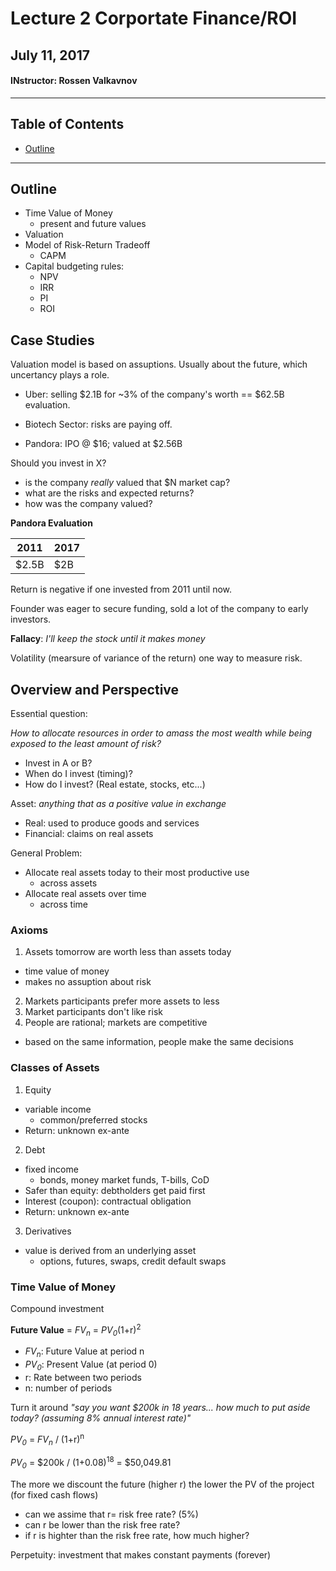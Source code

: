 # Lecture 2 Corportate Finance/ROI

## July 11, 2017

#### INstructor: Rossen Valkavnov
---

## Table of Contents 

* [Outline](#outline)

---


## Outline

* Time Value of Money
  * present and future values
* Valuation 
* Model of Risk-Return Tradeoff
  * CAPM
* Capital budgeting rules:
  * NPV
  * IRR
  * PI
  * ROI

## Case Studies

Valuation model is based on assuptions. Usually about the future, which uncertancy plays a role. 

* Uber: selling $2.1B for ~3% of the company's worth == $62.5B evaluation. 

* Biotech Sector: risks are paying off. 

* Pandora: IPO @ $16; valued at $2.56B

Should you invest in X?

  * is the company *really* valued that $N market cap?
  * what are the risks and expected returns?
  * how was the company valued?

**Pandora Evaluation**

| 2011 | 2017 | 
| ---- | ---- | 
| $2.5B | $2B | 

Return is negative if one invested from 2011 until now. 

Founder was eager to secure funding, sold a lot of the company to early investors.

**Fallacy**: *I'll keep the stock until it makes money*

Volatility (mearsure of variance of the return) one way to measure risk.

## Overview and Perspective

Essential question:

*How to allocate resources in order to amass the most wealth while being exposed to the least amount of risk?*

  * Invest in A or B?
  * When do I invest (timing)?
  * How do I invest? (Real estate, stocks, etc...) 

Asset: *anything that as a positive value in exchange*
 * Real: used to produce goods and services
 * Financial: claims on real assets 

General Problem: 
* Allocate real assets today to their most productive use
  * across assets 
* Allocate real assets over time 
  * across time

### Axioms

1. Assets tomorrow are worth less than assets today 
  * time value of money
  * makes no assuption about risk
2. Markets participants prefer more assets to less
3. Market participants don't like risk
4. People are rational; markets are competitive
  * based on the same information, people make the same decisions
  
### Classes of Assets

1. Equity 
  * variable income
    * common/preferred stocks
  * Return: unknown ex-ante

2. Debt
  * fixed income
    * bonds, money market funds, T-bills, CoD
  * Safer than equity: debtholders get paid first 
  * Interest (coupon): contractual obligation
  * Return: unknown ex-ante

3. Derivatives
  * value is derived from an underlying asset
    * options, futures, swaps, credit default swaps 

### Time Value of Money 

Compound investment 

**Future Value** = *FV<sub>n</sub>*  = *PV<sub>0</sub>*(1+r)<sup>2</sup>
  * *FV<sub>n</sub>*: Future Value at period n
  * *PV<sub>0</sub>*: Present Value (at period 0)
  * r: Rate between two periods
  * n: number of periods

Turn it around *"say you want $200k in 18 years... how much to put aside today? (assuming 8% annual interest rate)"*

  *PV<sub>0</sub>* = *FV<sub>n</sub>* / (1+r)<sup>n</sup> 

  *PV<sub>0</sub>* = $200k / (1+0.08)<sup>18</sup> = $50,049.81 

The more we discount the future (higher r) the lower the PV of the project (for fixed cash flows) 

* can we assime that r= risk free rate? (5%) 
* can r be lower than the risk free rate? 
* if r is highter than the risk free rate, how much higher? 

Perpetuity: investment that makes constant payments (forever) 


